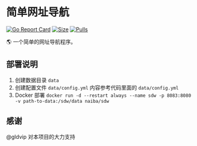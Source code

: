 # 简单网址导航

[![Go Report Card](https://goreportcard.com/badge/github.com/naiba/sdw)](https://goreportcard.com/report/github.com/naiba/sdw) [![Size](https://images.microbadger.com/badges/image/naiba/sdw.svg)](https://microbadger.com/images/naiba/sdw) [![Pulls](https://img.shields.io/docker/pulls/naiba/sdw.svg)](https://microbadger.com/images/naiba/sdw)

:earth_americas: 一个简单的网址导航程序。

## 部署说明

1. 创建数据目录 `data`
2. 创建配置文件 `data/config.yml` 内容参考代码里面的 `data/config.yml`
3. Docker 部署 `docker run -d --restart always --name sdw -p 8083:8080 -v path-to-data:/sdw/data naiba/sdw`

## 感谢

@gldvip 对本项目的大力支持